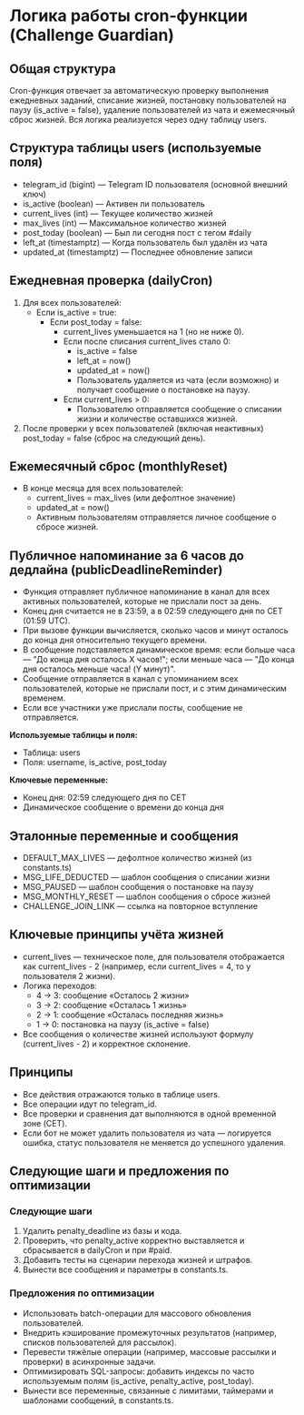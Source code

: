 # Логика работы cron-функции (Challenge Guardian)

## Общая структура
Cron-функция отвечает за автоматическую проверку выполнения ежедневных заданий, списание жизней, постановку пользователей на паузу (is_active = false), удаление пользователей из чата и ежемесячный сброс жизней. Вся логика реализуется через одну таблицу users.

## Структура таблицы users (используемые поля)
- telegram_id (bigint) — Telegram ID пользователя (основной внешний ключ)
- is_active (boolean) — Активен ли пользователь
- current_lives (int) — Текущее количество жизней
- max_lives (int) — Максимальное количество жизней
- post_today (boolean) — Был ли сегодня пост с тегом #daily
- left_at (timestamptz) — Когда пользователь был удалён из чата
- updated_at (timestamptz) — Последнее обновление записи

## Ежедневная проверка (dailyCron)
1. Для всех пользователей:
    - Если is_active = true:
        - Если post_today = false:
            - current_lives уменьшается на 1 (но не ниже 0).
            - Если после списания current_lives стало 0:
                - is_active = false
                - left_at = now()
                - updated_at = now()
                - Пользователь удаляется из чата (если возможно) и получает сообщение о постановке на паузу.
            - Если current_lives > 0:
                - Пользователю отправляется сообщение о списании жизни и количестве оставшихся жизней.
2. После проверки у всех пользователей (включая неактивных) post_today = false (сброс на следующий день).

## Ежемесячный сброс (monthlyReset)
- В конце месяца для всех пользователей:
    - current_lives = max_lives (или дефолтное значение)
    - updated_at = now()
    - Активным пользователям отправляется личное сообщение о сбросе жизней.

## Публичное напоминание за 6 часов до дедлайна (publicDeadlineReminder)
- Функция отправляет публичное напоминание в канал для всех активных пользователей, которые не прислали пост за день.
- Конец дня считается не в 23:59, а в 02:59 следующего дня по CET (01:59 UTC).
- При вызове функции вычисляется, сколько часов и минут осталось до конца дня относительно текущего времени.
- В сообщение подставляется динамическое время: если больше часа — "До конца дня осталось X часов!"; если меньше часа — "До конца дня осталось меньше часа! (Y минут)".
- Сообщение отправляется в канал с упоминанием всех пользователей, которые не прислали пост, и с этим динамическим временем.
- Если все участники уже прислали посты, сообщение не отправляется.

**Используемые таблицы и поля:**
- Таблица: users
- Поля: username, is_active, post_today

**Ключевые переменные:**
- Конец дня: 02:59 следующего дня по CET
- Динамическое сообщение о времени до конца дня

## Эталонные переменные и сообщения
- DEFAULT_MAX_LIVES — дефолтное количество жизней (из constants.ts)
- MSG_LIFE_DEDUCTED — шаблон сообщения о списании жизни
- MSG_PAUSED — шаблон сообщения о постановке на паузу
- MSG_MONTHLY_RESET — шаблон сообщения о сбросе жизней
- CHALLENGE_JOIN_LINK — ссылка на повторное вступление

## Ключевые принципы учёта жизней
- current_lives — техническое поле, для пользователя отображается как current_lives - 2 (например, если current_lives = 4, то у пользователя 2 жизни).
- Логика переходов:
    - 4 → 3: сообщение «Осталось 2 жизни»
    - 3 → 2: сообщение «Осталась 1 жизнь»
    - 2 → 1: сообщение «Осталась последняя жизнь»
    - 1 → 0: постановка на паузу (is_active = false)
- Все сообщения о количестве жизней используют формулу (current_lives - 2) и корректное склонение.

## Принципы
- Все действия отражаются только в таблице users.
- Все операции идут по telegram_id.
- Все проверки и сравнения дат выполняются в одной временной зоне (CET).
- Если бот не может удалить пользователя из чата — логируется ошибка, статус пользователя не меняется до успешного удаления.

## Следующие шаги и предложения по оптимизации

### Следующие шаги
1. Удалить penalty_deadline из базы и кода.
2. Проверить, что penalty_active корректно выставляется и сбрасывается в dailyCron и при #paid.
3. Добавить тесты на сценарии перехода жизней и штрафов.
4. Вынести все сообщения и параметры в constants.ts.

### Предложения по оптимизации
- Использовать batch-операции для массового обновления пользователей.
- Внедрить кэширование промежуточных результатов (например, списков пользователей для рассылок).
- Перевести тяжёлые операции (например, массовые рассылки и проверки) в асинхронные задачи.
- Оптимизировать SQL-запросы: добавить индексы по часто используемым полям (is_active, penalty_active, post_today).
- Вынести все переменные, связанные с лимитами, таймерами и шаблонами сообщений, в constants.ts. 